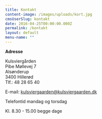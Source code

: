```yaml
---
title: Kontakt
content-image: /images/uploads/kort.jpg
cmsUserSlug: kontakt
date: 2016-04-25T00:00:00.000Z
permalink: /kontakt
layout: default
menu-name: ""
---
```


**Adresse**

Kulsviergården  
Pibe Møllevej 7  
Alsønderup  
3400 Hillerød  
Tlf.: 48 28 65 40

E-mail: kulsviergaarden@kulsviergaarden.dk 

Telefontid mandag og torsdag

Kl. 8.30 - 15.00 begge dage